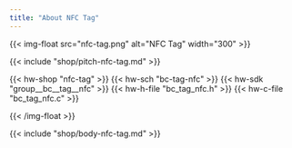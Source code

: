 ```yaml
---
title: "About NFC Tag"
---
```


{{< img-float src="nfc-tag.png" alt="NFC Tag" width="300" >}}

{{< include "shop/pitch-nfc-tag.md" >}}

{{< hw-shop "nfc-tag" >}}
{{< hw-sch "bc-tag-nfc" >}}
{{< hw-sdk "group__bc__tag__nfc" >}}
{{< hw-h-file "bc_tag_nfc.h" >}}
{{< hw-c-file "bc_tag_nfc.c" >}}

{{< /img-float >}}

{{< include "shop/body-nfc-tag.md" >}}
